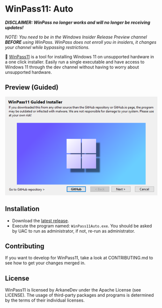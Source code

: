 # WinPass11: Auto

***DISCLAIMER: WinPass no longer works and will no longer be receiving updates!***

*NOTE: You need to be in the Windows Insider Release Preview channel **BEFORE** using WinPass. WinPass does not enroll you in insiders, it changes your channel while bypassing restrictions.*

🔑 [WinPass11](https://github.com/project-winpass11) is a tool for installing Windows 11 on unsupported hardware in a one click installer. Easily run a single executable and have access to Windows 11 through the dev channel without having to worry about unsupported hardware.

## Preview (Guided)
<p align="center">
  <img src="https://raw.githubusercontent.com/ArkaneDev/WinPass11/main/RepoImage.png" />
</p>

## Installation
* Download the [latest release](https://github.com/ArkaneDev/WinPass11/releases).
* Execute the program named: `WinPass11Auto.exe`. You should be asked by UAC to run as administrator, if not, re-run as administrator.

## Contributing
If you want to develop for WinPass11, take a look at CONTRIBUTING.md to see how to get your changes merged in.

## License
WinPass11 is licensed by ArkaneDev under the Apache License (see LICENSE). The usage of third-party packages and programs is determined by the terms of their individual licenses.
